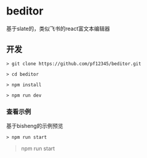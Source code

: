 # beditor
基于slate的，类似飞书的react富文本编辑器

## 开发

```
> git clone https://github.com/pf12345/beditor.git

> cd beditor

> npm install

> npm run dev
```

### 查看示例

基于bisheng的示例预览

```
> npm run start
```
> npm run start
```